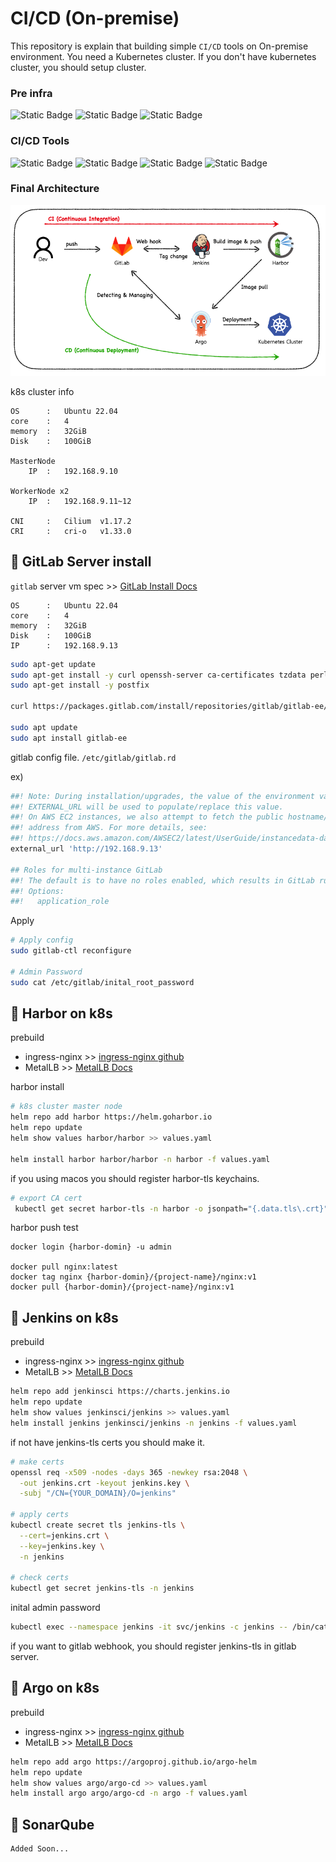 # CI/CD (On-premise)

This repository is explain that building simple `CI/CD` tools on On-premise environment. You need a Kubernetes cluster. If you don't have kubernetes cluster, you should setup cluster.

### **Pre infra**

![Static Badge](https://img.shields.io/badge/kubernetes-1.30.0-%23326CE5?logo=kubernetes&labelColor=white)
![Static Badge](https://img.shields.io/badge/helm-3.17.1-%230F1689?logo=helm&logoColor=%230F1689&labelColor=white)
![Static Badge](https://img.shields.io/badge/docker-28.0.1-%232496ED?logo=docker&logoColor=%232496ED&labelColor=white)


### **CI/CD Tools**

![Static Badge](https://img.shields.io/badge/gitlab-17.10-%23FC6D26?logo=gitlab&logoColor=%23FC6D26&labelColor=white)
![Static Badge](https://img.shields.io/badge/harbor-2.12.0-%2360B932?logo=harbor&logoColor=%2360B932&labelColor=white)
![Static Badge](https://img.shields.io/badge/jenkins-2.492-%23D24939?logo=jenkins&logoColor=%23D24939&labelColor=white)
![Static Badge](https://img.shields.io/badge/argo-2.14.9-%23FC6D26?logo=argo&logoColor=%23EF7B4D&labelColor=white)

### **Final Architecture**

<img src="assets/arch.png" title="arch">

k8s cluster info
```
OS      :   Ubuntu 22.04
core    :   4
memory  :   32GiB
Disk    :   100GiB

MasterNode
    IP  :   192.168.9.10

WorkerNode x2
    IP  :   192.168.9.11~12

CNI     :   Cilium  v1.17.2
CRI     :   cri-o   v1.33.0
```

## **🧩 GitLab Server install**

`gitlab` server vm spec >> [GitLab Install Docs](https://about.gitlab.com/install/#ubuntu)

```
OS      :   Ubuntu 22.04
core    :   4
memory  :   32GiB
Disk    :   100GiB
IP      :   192.168.9.13
```

```bash
sudo apt-get update
sudo apt-get install -y curl openssh-server ca-certificates tzdata perl
sudo apt-get install -y postfix

curl https://packages.gitlab.com/install/repositories/gitlab/gitlab-ee/script.deb.sh | sudo bash

sudo apt update
sudo apt install gitlab-ee
```

gitlab config file. `/etc/gitlab/gitlab.rd`

ex)
```rb
##! Note: During installation/upgrades, the value of the environment variable
##! EXTERNAL_URL will be used to populate/replace this value.
##! On AWS EC2 instances, we also attempt to fetch the public hostname/IP
##! address from AWS. For more details, see:
##! https://docs.aws.amazon.com/AWSEC2/latest/UserGuide/instancedata-data-retrieval.html
external_url 'http://192.168.9.13'

## Roles for multi-instance GitLab
##! The default is to have no roles enabled, which results in GitLab running as an all-in-one instance.
##! Options:
##!   application_role
```
Apply
```bash
# Apply config
sudo gitlab-ctl reconfigure

# Admin Password
sudo cat /etc/gitlab/inital_root_password
```

## **🧩 Harbor on k8s**

prebuild 
- ingress-nginx >> [ingress-nginx github](https://github.com/kubernetes/ingress-nginx)
- MetalLB >> [MetalLB Docs](https://metallb.io/installation/)

harbor install
```bash
# k8s cluster master node
helm repo add harbor https://helm.goharbor.io
helm repo update
helm show values harbor/harbor >> values.yaml

helm install harbor harbor/harbor -n harbor -f values.yaml
```

if you using macos you should register harbor-tls keychains.
```bash
# export CA cert
 kubectl get secret harbor-tls -n harbor -o jsonpath="{.data.tls\.crt}" | base64 -d > harbor.crt
```

harbor push test
```
docker login {harbor-domin} -u admin

docker pull nginx:latest
docker tag nginx {harbor-domin}/{project-name}/nginx:v1
docker pull {harbor-domin}/{project-name}/nginx:v1
```

## **🧩 Jenkins on k8s**

prebuild
- ingress-nginx >> [ingress-nginx github](https://github.com/kubernetes/ingress-nginx)
- MetalLB >> [MetalLB Docs](https://metallb.io/installation/)

```bash
helm repo add jenkinsci https://charts.jenkins.io
helm repo update
helm show values jenkinsci/jenkins >> values.yaml
helm install jenkins jenkinsci/jenkins -n jenkins -f values.yaml
```

if not have jenkins-tls certs you should make it.
```bash
# make certs
openssl req -x509 -nodes -days 365 -newkey rsa:2048 \
  -out jenkins.crt -keyout jenkins.key \
  -subj "/CN={YOUR_DOMAIN}/O=jenkins"

# apply certs
kubectl create secret tls jenkins-tls \
  --cert=jenkins.crt \
  --key=jenkins.key \
  -n jenkins

# check certs
kubectl get secret jenkins-tls -n jenkins
```

inital admin password
```bash
kubectl exec --namespace jenkins -it svc/jenkins -c jenkins -- /bin/cat /run/secrets/additional/chart-admin-password && echo
```

if you want to gitlab webhook, you should register jenkins-tls in gitlab server.

## **🧩 Argo on k8s**

prebuild
- ingress-nginx >> [ingress-nginx github](https://github.com/kubernetes/ingress-nginx)
- MetalLB >> [MetalLB Docs](https://metallb.io/installation/)

```bash
helm repo add argo https://argoproj.github.io/argo-helm
helm repo update
helm show values argo/argo-cd >> values.yaml
helm install argo argo/argo-cd -n argo -f values.yaml
```

## **🧩 SonarQube**
```vim
Added Soon...
```